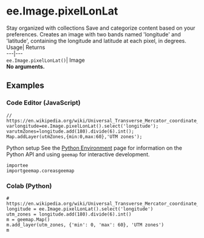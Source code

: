  
#  ee.Image.pixelLonLat
Stay organized with collections  Save and categorize content based on your preferences. 
Creates an image with two bands named 'longitude' and 'latitude', containing the longitude and latitude at each pixel, in degrees. Usage| Returns  
---|---  
`ee.Image.pixelLonLat()`| Image  
**No arguments.**
## Examples
### Code Editor (JavaScript)
```
// https://en.wikipedia.org/wiki/Universal_Transverse_Mercator_coordinate_system
varlongitude=ee.Image.pixelLonLat().select('longitude');
varutmZones=longitude.add(180).divide(6).int();
Map.addLayer(utmZones,{min:0,max:60},'UTM zones');
```

Python setup
See the [ Python Environment](https://developers.google.com/earth-engine/guides/python_install) page for information on the Python API and using `geemap` for interactive development.
```
importee
importgeemap.coreasgeemap
```

### Colab (Python)
```
# https://en.wikipedia.org/wiki/Universal_Transverse_Mercator_coordinate_system
longitude = ee.Image.pixelLonLat().select('longitude')
utm_zones = longitude.add(180).divide(6).int()
m = geemap.Map()
m.add_layer(utm_zones, {'min': 0, 'max': 60}, 'UTM zones')
m
```

